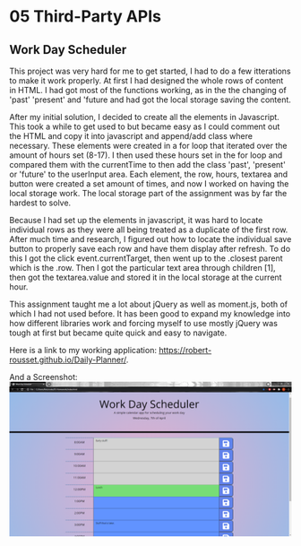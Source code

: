 # 05 Third-Party APIs

## Work Day Scheduler

This project was very hard for me to get started, I had to do a few itterations to make it work properly. At first I had designed the whole rows of content in HTML. I had got most of the functions working, as in the the changing of 'past' 'present' and 'future and had got the local storage saving the content.

After my initial solution, I decided to create all the elements in Javascript. This took a while to get used to but became easy as I could comment out the HTML and copy it into javascript and append/add class where necessary. These elements were created in a for loop that iterated over the amount of hours set (8-17). I then used these hours set in the for loop and compared them with the currentTime to then add the class 'past', 'present' or 'future' to the userInput area. Each element, the row, hours, textarea and button were created a set amount of times, and now I worked on having the local storage work. The local storage part of the assignment was by far the hardest to solve. 

Because I had set up the elements in javascript, it was hard to locate individual rows as they were all being treated as a duplicate of the first row. After much time and research, I figured out how to locate the individual save button to properly save each row and have them display after refresh. To do this I got the click event.currentTarget, then went up to the .closest parent which is the .row. Then I got the particular text area through children [1], then got the textarea.value and stored it in the local storage at the current hour. 

This assignment taught me a lot about jQuery as well as moment.js, both of which I had not used before. It has been good to expand my knowledge into how different libraries work and forcing myself to use mostly jQuery was tough at first but became quite quick and easy to navigate. 

Here is a link to my working application: https://robert-rousset.github.io/Daily-Planner/.


And a Screenshot:
![Screenshot](./Assets/Images/Work-Day-Scheduler.png)

